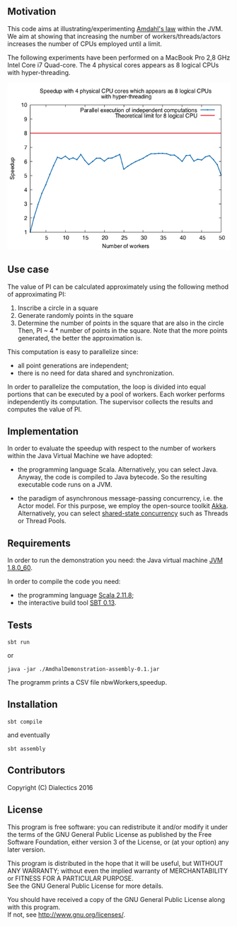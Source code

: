 ## Motivation

This code aims at illustrating/experimenting [Amdahl's law](https://en.wikipedia.org/wiki/Amdahl%27s_law) within the JVM.
We aim at showing that increasing the number of workers/threads/actors increases the number of CPUs employed until a limit.

The following experiments have been performed on a MacBook Pro 2,8 GHz Intel Core i7 Quad-core. 
The 4 physical cores appears as 8 logical CPUs with hyper-threading.

![Speedup/workers](results/speedup.png)

## Use case

The value of PI can be calculated approximately using the following method of approximating PI:
1. Inscribe a circle in a square
2. Generate randomly points in the square
3. Determine the number of points in the square that are also in the circle
Then, PI ~ 4 * number of points in the square. 
Note that the more points generated, the better the approximation is.

This computation is easy to parallelize since:
- all point generations are independent; 
- there is no need for data shared and synchronization.

In order to parallelize the computation, the loop is divided into equal portions that can be executed by a pool of workers.
Each worker performs independently its computation. The supervisor collects the results and computes the value of PI. 


## Implementation

In order to evaluate the speedup with respect to the number of workers within the Java Virtual Machine we have adopted:

- the programming language Scala. Alternatively, you can select Java. 
  Anyway, the code is compiled to Java bytecode. So the resulting executable code runs on a JVM. 

- the paradigm of asynchronous message-passing concurrency, i.e. the Actor model. For this purpose, we employ the open-source toolkit [Akka](http://akka.io/). Alternatively, you can select [shared-state concurrency](https://docs.oracle.com/javase/tutorial/essential/concurrency/) such as Threads or Thread Pools.

## Requirements

In order to run the demonstration you need: the Java virtual machine [JVM 1.8.0_60](http://www.oracle.com/technetwork/java/javase/downloads/index.html).

In order to compile the code you need:
- the programming language [Scala 2.11.8](http://www.scala-lang.org/download/);
- the interactive build tool [SBT 0.13](http://www.scala-sbt.org/download.html).

## Tests

    sbt run

or 

    java -jar ./AmdhalDemonstration-assembly-0.1.jar

The programm prints a CSV file nbwWorkers,speedup.

## Installation

    sbt compile

and eventually 

    sbt assembly


## Contributors

Copyright (C) Dialectics 2016

## License

This program is free software: you can redistribute it and/or modify it under the terms of the 
GNU General Public License as published by the Free Software Foundation, either version 3 of the License, 
or (at your option) any later version.

This program is distributed in the hope that it will be useful, but WITHOUT ANY WARRANTY; 
without even the implied warranty of MERCHANTABILITY or FITNESS FOR A PARTICULAR PURPOSE.  
See the GNU General Public License for more details.

You should have received a copy of the GNU General Public License along with this program.  
If not, see <http://www.gnu.org/licenses/>.